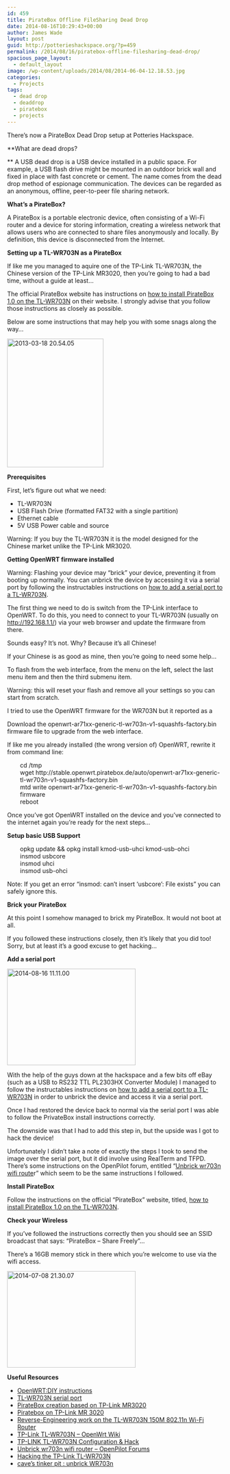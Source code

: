 ```yaml
---
id: 459
title: PirateBox Offline FileSharing Dead Drop
date: 2014-08-16T10:29:43+00:00
author: James Wade
layout: post
guid: http://potterieshackspace.org/?p=459
permalink: /2014/08/16/piratebox-offline-filesharing-dead-drop/
spacious_page_layout:
  - default_layout
image: /wp-content/uploads/2014/08/2014-06-04-12.18.53.jpg
categories:
  - Projects
tags:
  - dead drop
  - deaddrop
  - piratebox
  - projects
---
```

There&#8217;s now a PirateBox Dead Drop setup at Potteries Hackspace.

**What are dead drops?
  
** A USB dead drop is a USB device installed in a public space. For example, a USB flash drive might be mounted in an outdoor brick wall and fixed in place with fast concrete or cement. The name comes from the dead drop method of espionage communication. The devices can be regarded as an anonymous, offline, peer-to-peer file sharing network.

**What&#8217;s a PirateBox?**
  
A PirateBox is a portable electronic device, often consisting of a Wi-Fi router and a device for storing information, creating a wireless network that allows users who are connected to share files anonymously and locally. By definition, this device is disconnected from the Internet.

<!--more-->

**Setting up a TL-WR703N as a PirateBox**

If like me you managed to aquire one of the TP-Link TL-WR703N, the Chinese version of the TP-Link MR3020, then you’re going to had a bad time, without a guide at least…

The official PirateBox website has instructions on [how to install PirateBox 1.0 on the TL-WR703N](http://piratebox.de/openwrt:diy#install_piratebox_10) on their website. I strongly advise that you follow those instructions as closely as possible.

Below are some instructions that may help you with some snags along the way&#8230;

[<img class="size-medium wp-image-462 alignright" src="http://potterieshackspace.org/wp-content/uploads/2014/08/2013-03-18-20.54.05-225x300.jpg" alt="2013-03-18 20.54.05" width="225" height="300" srcset="http://potterieshackspace.org/wp-content/uploads/2014/08/2013-03-18-20.54.05-225x300.jpg 225w, http://potterieshackspace.org/wp-content/uploads/2014/08/2013-03-18-20.54.05-768x1024.jpg 768w" sizes="(max-width: 225px) 100vw, 225px" />](http://potterieshackspace.org/wp-content/uploads/2014/08/2013-03-18-20.54.05.jpg)

**Prerequisites**

First, let’s figure out what we need:

  * TL-WR703N
  * USB Flash Drive (formatted FAT32 with a single partition)
  * Ethernet cable
  * 5V USB Power cable and source

Warning: If you buy the TL-WR703N it is the model designed for the Chinese market unlike the TP-Link MR3020.

**Getting OpenWRT firmware installed**

Warning: Flashing your device may &#8220;brick&#8221; your device, preventing it from booting up normally. You can unbrick the device by accessing it via a serial port by following the instructables instructions on [how to add a serial port to a TL-WR703N](http://www.instructables.com/id/TL-WR703N-serial-port/?ALLSTEPS).

The first thing we need to do is switch from the TP-Link interface to OpenWRT. To do this, you need to connect to your TL-WR703N (usually on http://192.168.1.1/) via your web browser and update the firmware from there.

Sounds easy? It’s not. Why? Because it’s all Chinese!

If your Chinese is as good as mine, then you’re going to need some help…

To flash from the web interface, from the menu on the left, select the last menu item and then the third submenu item.

Warning: this will reset your flash and remove all your settings so you can start from scratch.

I tried to use the OpenWRT firmware for the WR703N but it reported as a
  
Download the openwrt-ar71xx-generic-tl-wr703n-v1-squashfs-factory.bin firmware file to upgrade from the web interface.

If like me you already installed (the wrong version of) OpenWRT, rewrite it from command line:

<p style="padding-left: 30px;">
  cd /tmp<br /> wget http://stable.openwrt.piratebox.de/auto/openwrt-ar71xx-generic-tl-wr703n-v1-squashfs-factory.bin<br /> mtd write openwrt-ar71xx-generic-tl-wr703n-v1-squashfs-factory.bin firmware<br /> reboot
</p>

Once you’ve got OpenWRT installed on the device and you&#8217;ve connected to the internet again you’re ready for the next steps…

**Setup basic USB Support**

<p style="padding-left: 30px;">
  opkg update && opkg install kmod-usb-uhci kmod-usb-ohci<br /> insmod usbcore<br /> insmod uhci<br /> insmod usb-ohci
</p>

Note: If you get an error “insmod: can&#8217;t insert &#8216;usbcore&#8217;: File exists” you can safely ignore this.

**Brick your PirateBox**

At this point I somehow managed to brick my PirateBox. It would not boot at all.

If you followed these instructions closely, then it&#8217;s likely that you did too! Sorry, but at least it&#8217;s a good excuse to get hacking&#8230;

**Add a serial port**

[<img class="size-medium wp-image-477 alignright" src="http://potterieshackspace.org/wp-content/uploads/2014/08/2014-08-16-11.11.00-300x225.jpg" alt="2014-08-16 11.11.00" width="300" height="225" srcset="http://potterieshackspace.org/wp-content/uploads/2014/08/2014-08-16-11.11.00-300x225.jpg 300w, http://potterieshackspace.org/wp-content/uploads/2014/08/2014-08-16-11.11.00-1024x768.jpg 1024w" sizes="(max-width: 300px) 100vw, 300px" />](http://potterieshackspace.org/wp-content/uploads/2014/08/2014-08-16-11.11.00.jpg)

With the help of the guys down at the hackspace and a few bits off eBay (such as a USB to RS232 TTL PL2303HX Converter Module) I managed to follow the instructables instructions on [how to add a serial port to a TL-WR703N](http://www.instructables.com/id/TL-WR703N-serial-port/?ALLSTEPS) in order to unbrick the device and access it via a serial port.

Once I had restored the device back to normal via the serial port I was able to follow the PrivateBox install instructions correctly.

The downside was that I had to add this step in, but the upside was I got to hack the device!

Unfortunately I didn&#8217;t take a note of exactly the steps I took to send the image over the serial port, but it did involve using RealTerm and TFPD. There&#8217;s some instructions on the OpenPilot forum, entitled &#8220;[Unbrick wr703n wifi route](http://forums.openpilot.org/blog/52/entry-92-unbrick-wr703n-wifi-router/)r&#8221; which seem to be the same instructions I followed.

**Install PirateBox**

Follow the instructions on the official &#8220;PirateBox&#8221; website, titled, [how to install PirateBox 1.0 on the TL-WR703N](http://piratebox.de/openwrt:diy#install_piratebox_10).

**Check your Wireless**

If you&#8217;ve followed the instructions correctly then you should see an SSID broadcast that says: &#8220;PirateBox &#8211; Share Freely&#8221;&#8230;

There&#8217;s a 16GB memory stick in there which you&#8217;re welcome to use via the wifi access.

[<img class="size-medium wp-image-465 alignright" src="http://potterieshackspace.org/wp-content/uploads/2014/08/2014-07-08-21.30.07-300x225.jpg" alt="2014-07-08 21.30.07" width="300" height="225" srcset="http://potterieshackspace.org/wp-content/uploads/2014/08/2014-07-08-21.30.07-300x225.jpg 300w, http://potterieshackspace.org/wp-content/uploads/2014/08/2014-07-08-21.30.07-1024x768.jpg 1024w" sizes="(max-width: 300px) 100vw, 300px" />](http://potterieshackspace.org/wp-content/uploads/2014/08/2014-07-08-21.30.07.jpg)

**Useful Resources**

  * [OpenWRT:DIY instructions](http://piratebox.cc/openwrt:diy)
  * [TL-WR703N serial port](http://www.instructables.com/id/TL-WR703N-serial-port/?ALLSTEPS)
  * [PirateBox creation based on TP-Link MR3020](http://www.disk91.com/2012/technology/networks/piratebox-creation-based-on-tp-link-mr3020/)
  * [Piratebox on TP-Link MR 3020](https://sites.google.com/site/cookingcomputersandmore/home/computers-electronics-and-gadgets/piratebox-on-tp-link-mr-3020)
  * [Reverse-Engineering work on the TL-WR703N 150M 802.11n Wi-Fi Router](http://squonk42.github.io/TL-WR703N/)
  * [TP-Link TL-WR703N &#8211; OpenWrt Wiki](http://wiki.openwrt.org/toh/tp-link/tl-wr703n)
  * [TP-LINK TL-WR703N Configuration & Hack](http://www.siongboon.com/projects/2013-10-06_tl-wr703n_setup/index.html)
  * [Unbrick wr703n wifi router &#8211; OpenPilot Forums](http://forums.openpilot.org/blog/52/entry-92-unbrick-wr703n-wifi-router/)
  * [Hacking the TP-Link TL-WR703N](http://www.rs-online.com/designspark/electronics/blog/hacking-the-tp-link-tl-wr703n)
  * [cave&#8217;s tinker pit : unbrick WR703n](http://cavebeat.blogspot.co.uk/2012/09/unbrick-wr703n.html)